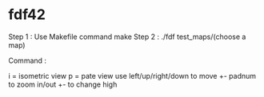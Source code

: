 # fdf42

Step 1 : Use Makefile command make
Step 2 : ./fdf test_maps/(choose a map)

Command :

i = isometric view
p = pate view
use left/up/right/down to move
+- padnum to zoom in/out
+- to change high
